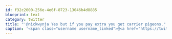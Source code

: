 ```yaml
---
id: f32c2000-256e-4e6f-8723-13046b4d8885
blueprint: text
category: twitter
title: "'@nickwynja Yes but if you pay extra you get carrier pigeons."
caption: '<span class="username username_linked">@<a href="https://twitter.com/nickwynja" title="Nick Wynja">nickwynja</a></span> Yes but if you pay extra you get carrier pigeons.'
---
```


